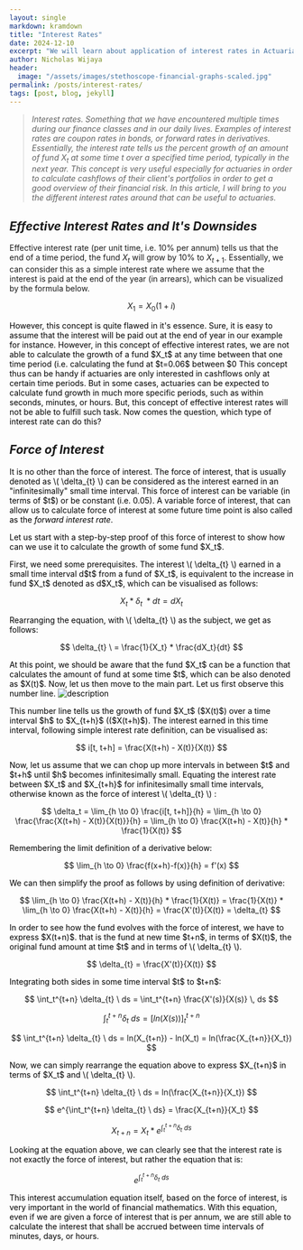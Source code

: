 ```yaml
---
layout: single
markdown: kramdown
title: "Interest Rates"
date: 2024-12-10
excerpt: "We will learn about application of interest rates in Actuarial Science."
author: Nicholas Wijaya
header: 
  image: "/assets/images/stethoscope-financial-graphs-scaled.jpg"
permalink: /posts/interest-rates/
tags: [post, blog, jekyll]
---
```


> *Interest rates. Something that we have encountered multiple times during our finance classes and in our daily lives. Examples of interest rates are coupon rates in bonds, or forward rates in derivatives. Essentially, the interest rate tells us the percent growth of an amount of fund $X_t$ at some time t over a specified time period, typically in the next year. This concept is very useful especially for actuaries in order to calculate cashflows of their client's portfolios in order to get a good overview of their financial risk. In this article, I will bring to you the different interest rates around that can be useful to actuaries.*

<h2 style="color:dark; font-style:italic;">Effective Interest Rates and It's Downsides</h2>

<p style="color:black;">

Effective interest rate (per unit time, i.e. 10% per annum) tells us that the end of a time period, the fund $X_t$ will grow by 10% to $X_{t+1}$. Essentially, we can consider this as a simple interest rate where we assume that the interest is paid at the end of the year (in arrears), which can be visualized by the formula below.
 
$$
X_1 = X_0(1+i)
$$

<p style="color:black;">
	However, this concept is quite flawed in it's essence. Sure, it is easy to assume that the interest will be paid out at the end of year in our example for instance. However, in this concept of effective interest rates, we are not able to calculate the growth of a fund $X_t$ at any time between that one time period (i.e. calculating the fund at $t=0.06$ between $0<t<1$) except for the amount at the end of the time period. Essentially, the fund amount in any $t$ between $0<t<1$ will therefore still remain at the original amount of $X_t$ because at $t=0.06$, we have not received the interest yet at $t=0.06$ based on this concept. This assumption can or cannot be true - we do not know. Let's take an example where this isn't true. We open a savings account that gives us interest of 3.5% per annum. Sure, we can assume that at the end of the year the fund in our savings will rise by 3.5%. But, also logically speaking, we know that at every second, minute, hour within that one year, interest is building up. Yet, we are not able to calculate them simply by using effective interest rates.

<p style="color:black;">
	This concept thus can be handy if actuaries are only interested in cashflows only at certain time periods. But in some cases, actuaries can be expected to calculate fund growth in much more specific periods, such as within seconds, minutes, or hours. But, this concept of effective interest rates will not be able to fulfill such task. Now comes the question, which type of interest rate can do this?


<h2 style="color:dark; font-style:italic;">Force of Interest</h2>
<p style="color:black;">
  It is no other than the force of interest. The force of interest, that is usually denoted as \( \delta_{t} \) can be considered as the interest earned in an "infinitesimally" small time interval. This force of interest can be variable (in terms of $t$) or be constant (i.e. 0.05). A variable force of interest, that can allow us to calculate force of interest at some future time point is also called as the <em style="font-style:italic;">forward interest rate</em>. 
  
  <p style="color:black;">
  Let us start with a step-by-step proof of this force of interest to show how can we use it to calculate the growth of some fund $X_t$.

<p style="color:black;">
  First, we need some prerequisites. The interest \( \delta_{t} \) earned in a small time interval d$t$ from a fund of $X_t$, is equivalent to the increase in fund $X_t$ denoted as d$X_t$, which can be visualised as follows:

$$
X_t * \delta_{t}\ * dt = dX_t 
$$

<p style="color:black;">
  Rearranging the equation, with \( \delta_{t} \) as the subject, we get as follows:

$$
\delta_{t} \ = \frac{1}{X_t} * \frac{dX_t}{dt}
$$

<p style="color:black;">
  At this point, we should be aware that the fund $X_t$ can be a function that calculates the amount of fund at some time $t$, which can be also denoted as $X(t)$. Now, let us then move to the main part. Let us first observe this number line.


<img src="https://actuary492.github.io/assets/images/cashflow.png" alt="description">



<p style="color:black;">
  	This number line tells us the growth of fund $X_t$ ($X(t)$) over a time interval $h$ to $X_{t+h}$ (($X(t+h)$). The interest earned in this time interval, following simple interest rate definition, can be visualised as:

$$
i[t, t+h] = \frac{X(t+h) - X(t)}{X(t)}
$$

<p style="color:black;">  
    Now, let us assume that we can chop up more intervals in between $t$ and $t+h$ until $h$ becomes infinitesimally small. Equating the interest rate between $X_t$ and $X_{t+h}$ for infinitesimally small time intervals, otherwise known as the force of interest \( \delta_{t} \) :

$$
\delta_t = \lim_{h \to 0} \frac{i[t, t+h]}{h}  = \lim_{h \to 0} \frac{\frac{X(t+h) - X(t)}{X(t)}}{h} = \lim_{h \to 0} \frac{X(t+h) - X(t)}{h} * \frac{1}{X(t)}
$$

<p style="color:black;">  
  Remembering the limit definition of a derivative below:

$$
\lim_{h \to 0} \frac{f(x+h)-f(x)}{h} = f'(x)
$$

<p style="color:black;">  
  We can then simplify the proof as follows by using definition of derivative:

$$
\lim_{h \to 0} \frac{X(t+h) - X(t)}{h} * \frac{1}{X(t)} = \frac{1}{X(t)} * \lim_{h \to 0} \frac{X(t+h) - X(t)}{h} = \frac{X'(t)}{X(t)} =  \delta_{t}
$$


<p style="color:black;">  
  In order to see how the fund evolves with the force of interest, we have to express $X(t+n)$. that is the fund at new time $t+n$, in terms of $X(t)$, the original fund amount at time $t$ and in terms of \( \delta_{t} \). 

$$
\delta_{t} = \frac{X'(t)}{X(t)}
$$

<p style="color:black;"> 
  Integrating both sides in some time interval $t$ to $t+n$:

$$
\int_t^{t+n} \delta_{t} \ ds = \int_t^{t+n} \frac{X'(s)}{X(s)} \, ds
$$

$$
\int_t^{t+n} \delta_{t} \ ds = \left[ ln(X(s)) \right]_t^{t+n}
$$

$$
\int_t^{t+n} \delta_{t} \ ds = ln(X_{t+n}) - ln(X_t) = ln(\frac{X_{t+n}}{X_t})
$$

<p style="color:black;"> 
  Now, we can simply rearrange the equation above to express $X_{t+n}$ in terms of $X_t$ and \( \delta_{t} \).

$$
\int_t^{t+n} \delta_{t} \ ds = ln(\frac{X_{t+n}}{X_t})
$$

$$
e^{\int_t^{t+n} \delta_{t} \ ds} = \frac{X_{t+n}}{X_t}
$$

$$
X_{t+n} = X_{t} * e^{\int_t^{t+n} \delta_{t} \ ds}
$$

<p style="color:black;"> 
  Looking at the equation above, we can clearly see that the interest rate is not exactly the force of interest, but rather the equation that is:

$$
e^{\int_t^{t+n} \delta_{t} \ ds}
$$

<p style="color:black;"> 
  This interest accumulation equation itself, based on the force of interest, is very important in the world of financial mathematics. With this equation, even if we are given a force of interest that is per annum, we are still able to calculate the interest that shall be accrued between time intervals of minutes, days, or hours. 



